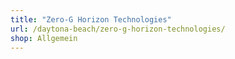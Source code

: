 ```yaml
---
title: "Zero-G Horizon Technologies"
url: /daytona-beach/zero-g-horizon-technologies/
shop: Allgemein
---
```

